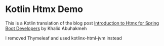 # Kotlin Htmx Demo

This is a Kotlin translation of the blog post [Introduction to Htmx for Spring Boot Developers](https://blog.jetbrains.com/idea/2024/09/introduction-to-htmx-for-spring-boot-developers/) by Khalid Abuhakmeh

I removed Thymeleaf and used kotlinx-html-jvm instead